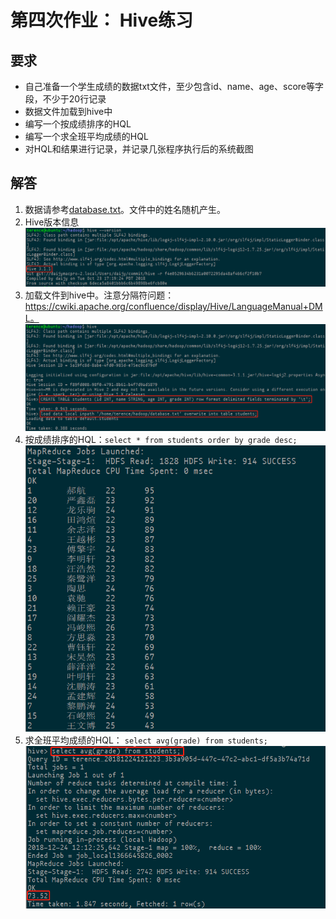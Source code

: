 第四次作业： Hive练习
===================

要求
----

* 自己准备一个学生成绩的数据txt文件，至少包含id、name、age、score等字段，不少于20行记录
* 数据文件加载到hive中
* 编写一个按成绩排序的HQL
* 编写一个求全班平均成绩的HQL
* 对HQL和结果进行记录，并记录几张程序执行后的系统截图

解答
----

1. 数据请参考[database.txt](https://github.com/TerenceWangh/course/blob/master/bigdata/dist/database.txt)。文件中的姓名随机产生。
2. Hive版本信息
    ![版本信息](https://github.com/TerenceWangh/course/blob/master/bigdata/dist/h4_1.png)
3. 加载文件到hive中。注意分隔符问题：https://cwiki.apache.org/confluence/display/Hive/LanguageManual+DML。
    ![加载文件](https://github.com/TerenceWangh/course/blob/master/bigdata/dist/h4_2.png)
4. 按成绩排序的HQL：`select * from students order by grade desc;`
    ![排序](https://github.com/TerenceWangh/course/blob/master/bigdata/dist/h4_3.png)
5. 求全班平均成绩的HQL： `select avg(grade) from students;`
    ![平均成绩](https://github.com/TerenceWangh/course/blob/master/bigdata/dist/h4_4.png)
